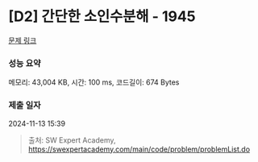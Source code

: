 # [D2] 간단한 소인수분해 - 1945 

[문제 링크](https://swexpertacademy.com/main/code/problem/problemDetail.do?contestProbId=AV5Pl0Q6ANQDFAUq) 

### 성능 요약

메모리: 43,004 KB, 시간: 100 ms, 코드길이: 674 Bytes

### 제출 일자

2024-11-13 15:39



> 출처: SW Expert Academy, https://swexpertacademy.com/main/code/problem/problemList.do